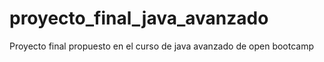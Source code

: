 # proyecto_final_java_avanzado
Proyecto final propuesto en el curso de java avanzado de open bootcamp
